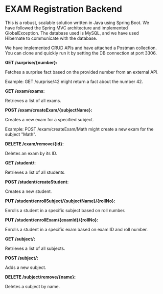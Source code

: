 # **EXAM Registration Backend**

This is a robust, scalable solution written in Java using Spring Boot. We have followed the Spring MVC architecture and implemented GlobalException. The database used is MySQL, and we have used Hibernate to communicate with the database.

We have implemented CRUD APIs and have attached a Postman collection. You can clone and quickly run it by setting the DB connection at port 3306.

**GET /surprise/{number}:**

Fetches a surprise fact based on the provided number from an external API.

Example: GET /surprise/42 might return a fact about the number 42.

**GET /exam/exams:**

Retrieves a list of all exams.

**POST /exam/createExam/{subjectName}:**

Creates a new exam for a specified subject.

Example: POST /exam/createExam/Math might create a new exam for the subject "Math".

**DELETE /exam/remove/{id}:**

Deletes an exam by its ID.

**GET /student/:**

Retrieves a list of all students.

**POST /student/createStudent:**

Creates a new student.

**PUT /student/enrollSubject/{subjectName}/{rollNo}:**

Enrolls a student in a specific subject based on roll number.

**PUT /student/enrollExam/{examId}/{rollNo}:**

Enrolls a student in a specific exam based on exam ID and roll number.

**GET /subject/:**

Retrieves a list of all subjects.

**POST /subject/:**

Adds a new subject.

**DELETE /subject/remove/{name}:**

Deletes a subject by name.
